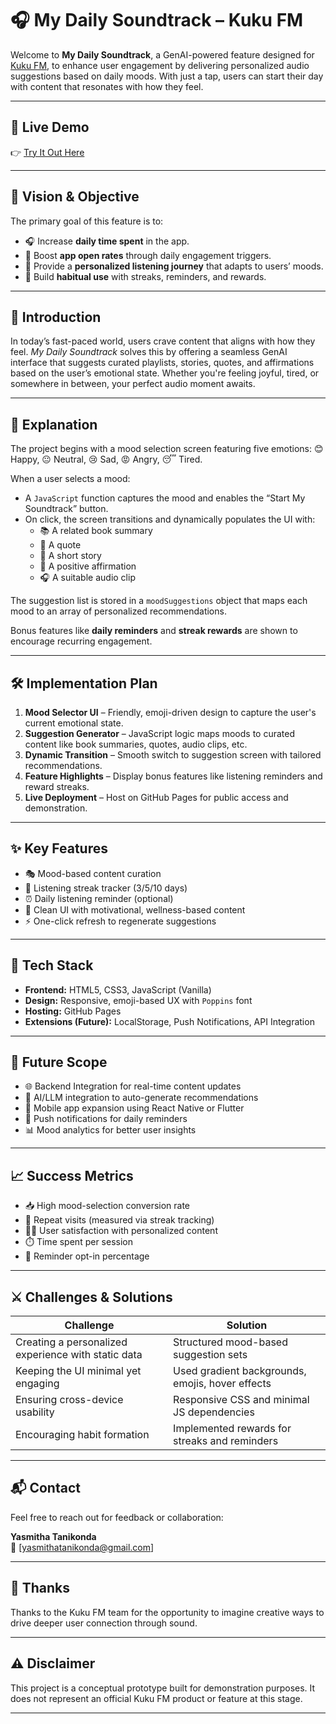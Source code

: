 # 🎧 My Daily Soundtrack – Kuku FM

Welcome to **My Daily Soundtrack**, a GenAI-powered feature designed for [Kuku FM](https://kukufm.com), to enhance user engagement by delivering personalized audio suggestions based on daily moods. With just a tap, users can start their day with content that resonates with how they feel.

---

## 🔗 Live Demo

👉 [Try It Out Here](https://yasmitha-22.github.io/kuku/)  


---

## 🎯 Vision & Objective

The primary goal of this feature is to:

- 🎧 Increase **daily time spent** in the app.
- 📲 Boost **app open rates** through daily engagement triggers.
- 🌟 Provide a **personalized listening journey** that adapts to users’ moods.
- 🔁 Build **habitual use** with streaks, reminders, and rewards.

---

## 🧠 Introduction

In today’s fast-paced world, users crave content that aligns with how they feel. *My Daily Soundtrack* solves this by offering a seamless GenAI interface that suggests curated playlists, stories, quotes, and affirmations based on the user’s emotional state. Whether you're feeling joyful, tired, or somewhere in between, your perfect audio moment awaits.

---

## 🔬 Explanation

The project begins with a mood selection screen featuring five emotions: 😊 Happy, 😐 Neutral, 😢 Sad, 😡 Angry, 😴 Tired.

When a user selects a mood:
- A `JavaScript` function captures the mood and enables the “Start My Soundtrack” button.
- On click, the screen transitions and dynamically populates the UI with:
  - 📚 A related book summary
  - 💬 A quote
  - 📖 A short story
  - 🌟 A positive affirmation
  - 🎧 A suitable audio clip

The suggestion list is stored in a `moodSuggestions` object that maps each mood to an array of personalized recommendations.

Bonus features like **daily reminders** and **streak rewards** are shown to encourage recurring engagement.

---

## 🛠️ Implementation Plan

1. **Mood Selector UI** – Friendly, emoji-driven design to capture the user's current emotional state.
2. **Suggestion Generator** – JavaScript logic maps moods to curated content like book summaries, quotes, audio clips, etc.
3. **Dynamic Transition** – Smooth switch to suggestion screen with tailored recommendations.
4. **Feature Highlights** – Display bonus features like listening reminders and reward streaks.
5. **Live Deployment** – Host on GitHub Pages for public access and demonstration.

---

## ✨ Key Features

- 🎭 Mood-based content curation
- 🔁 Listening streak tracker (3/5/10 days)
- ⏰ Daily listening reminder (optional)
- 🌄 Clean UI with motivational, wellness-based content
- ⚡ One-click refresh to regenerate suggestions

---

## 🧰 Tech Stack

- **Frontend:** HTML5, CSS3, JavaScript (Vanilla)
- **Design:** Responsive, emoji-based UX with `Poppins` font
- **Hosting:** GitHub Pages
- **Extensions (Future):** LocalStorage, Push Notifications, API Integration

---

## 🔮 Future Scope

- 🌐 Backend Integration for real-time content updates
- 🧠 AI/LLM integration to auto-generate recommendations
- 📱 Mobile app expansion using React Native or Flutter
- 🔔 Push notifications for daily reminders
- 📊 Mood analytics for better user insights

---

## 📈 Success Metrics

- 📥 High mood-selection conversion rate
- 📆 Repeat visits (measured via streak tracking)
- 🧘‍♀️ User satisfaction with personalized content
- ⏱️ Time spent per session
- 🔔 Reminder opt-in percentage

---

## ⚔️ Challenges & Solutions

| Challenge | Solution |
|----------|----------|
| Creating a personalized experience with static data | Structured mood-based suggestion sets |
| Keeping the UI minimal yet engaging | Used gradient backgrounds, emojis, hover effects |
| Ensuring cross-device usability | Responsive CSS and minimal JS dependencies |
| Encouraging habit formation | Implemented rewards for streaks and reminders |

---

## 📬 Contact

Feel free to reach out for feedback or collaboration:

**Yasmitha Tanikonda**  
📧 [yasmithatanikonda@gmail.com]  

---

## 🙏 Thanks

Thanks to the Kuku FM team for the opportunity to imagine creative ways to drive deeper user connection through sound.

---

## ⚠️ Disclaimer

This project is a conceptual prototype built for demonstration purposes. It does not represent an official Kuku FM product or feature at this stage.

---

